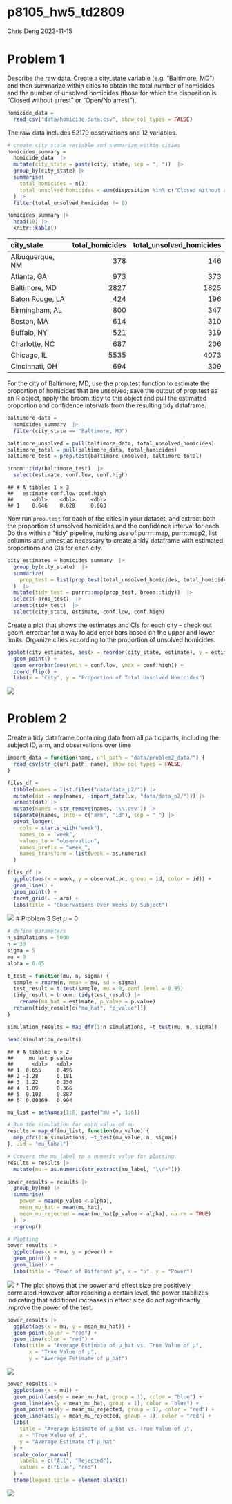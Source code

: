p8105_hw5_td2809
================
Chris Deng
2023-11-15

# Problem 1

Describe the raw data. Create a city_state variable (e.g. “Baltimore,
MD”) and then summarize within cities to obtain the total number of
homicides and the number of unsolved homicides (those for which the
disposition is “Closed without arrest” or “Open/No arrest”).

``` r
homicide_data =
  read_csv("data/homicide-data.csv", show_col_types = FALSE)
```

The raw data includes 52179 observations and 12 variables.

``` r
# create city_state variable and summarize within cities
homicides_summary = 
  homicide_data  |> 
  mutate(city_state = paste(city, state, sep = ", "))  |> 
  group_by(city_state) |> 
  summarise(
    total_homicides = n(),
    total_unsolved_homicides = sum(disposition %in% c("Closed without arrest", "Open/No arrest"))
  ) |> 
  filter(total_unsolved_homicides != 0)

homicides_summary |> 
  head(10) |> 
  knitr::kable()
```

| city_state      | total_homicides | total_unsolved_homicides |
|:----------------|----------------:|-------------------------:|
| Albuquerque, NM |             378 |                      146 |
| Atlanta, GA     |             973 |                      373 |
| Baltimore, MD   |            2827 |                     1825 |
| Baton Rouge, LA |             424 |                      196 |
| Birmingham, AL  |             800 |                      347 |
| Boston, MA      |             614 |                      310 |
| Buffalo, NY     |             521 |                      319 |
| Charlotte, NC   |             687 |                      206 |
| Chicago, IL     |            5535 |                     4073 |
| Cincinnati, OH  |             694 |                      309 |

For the city of Baltimore, MD, use the prop.test function to estimate
the proportion of homicides that are unsolved; save the output of
prop.test as an R object, apply the broom::tidy to this object and pull
the estimated proportion and confidence intervals from the resulting
tidy dataframe.

``` r
baltimore_data =
  homicides_summary  |> 
  filter(city_state == "Baltimore, MD") 

baltimore_unsolved = pull(baltimore_data, total_unsolved_homicides)
baltimore_total = pull(baltimore_data, total_homicides)
baltimore_test = prop.test(baltimore_unsolved, baltimore_total)

broom::tidy(baltimore_test)  |> 
  select(estimate, conf.low, conf.high)
```

    ## # A tibble: 1 × 3
    ##   estimate conf.low conf.high
    ##      <dbl>    <dbl>     <dbl>
    ## 1    0.646    0.628     0.663

Now run `prop.test` for each of the cities in your dataset, and extract
both the proportion of unsolved homicides and the confidence interval
for each. Do this within a “tidy” pipeline, making use of purrr::map,
purrr::map2, list columns and unnest as necessary to create a tidy
dataframe with estimated proportions and CIs for each city.

``` r
city_estimates = homicides_summary  |> 
  group_by(city_state)  |> 
  summarize(
    prop_test = list(prop.test(total_unsolved_homicides, total_homicides))
  )  |>  
  mutate(tidy_test = purrr::map(prop_test, broom::tidy))  |> 
  select(-prop_test)  |> 
  unnest(tidy_test)  |> 
  select(city_state, estimate, conf.low, conf.high) 
```

Create a plot that shows the estimates and CIs for each city – check out
geom_errorbar for a way to add error bars based on the upper and lower
limits. Organize cities according to the proportion of unsolved
homicides.

``` r
ggplot(city_estimates, aes(x = reorder(city_state, estimate), y = estimate)) +
  geom_point() +
  geom_errorbar(aes(ymin = conf.low, ymax = conf.high)) +
  coord_flip() +
  labs(x = "City", y = "Proportion of Total Unsolved Homicides")
```

![](p8105_hw5_td2809_files/figure-gfm/unnamed-chunk-5-1.png)<!-- -->

# Problem 2

Create a tidy dataframe containing data from all participants, including
the subject ID, arm, and observations over time

``` r
import_data = function(name, url_path = "data/problem2_data/") {
  read_csv(str_c(url_path, name), show_col_types = FALSE) 
}

files_df = 
  tibble(names = list.files("data/data_p2/")) |> 
  mutate(dat = map(names, ~import_data(.x, "data/data_p2/"))) |>
  unnest(dat) |> 
  mutate(names = str_remove(names, "\\.csv")) |> 
  separate(names, into = c("arm", "id"), sep = "_") |> 
  pivot_longer(
    cols = starts_with("week"),
    names_to = "week",
    values_to = "observation",
    names_prefix = "week_",
    names_transform = list(week = as.numeric)
  )

files_df |> 
  ggplot(aes(x = week, y = observation, group = id, color = id)) +
  geom_line() +
  geom_point() +
  facet_grid(. ~ arm) +
  labs(title = "Observations Over Weeks by Subject")
```

![](p8105_hw5_td2809_files/figure-gfm/unnamed-chunk-6-1.png)<!-- --> \#
Problem 3 Set $\mu$ = 0

``` r
# define parameters
n_simulations = 5000
n = 30
sigma = 5
mu = 0
alpha = 0.05

t_test = function(mu, n, sigma) {
  sample = rnorm(n, mean = mu, sd = sigma)
  test_result = t.test(sample, mu = 0, conf.level = 0.95)
  tidy_result = broom::tidy(test_result) |>
    rename(mu_hat = estimate, p_value = p.value)
  return(tidy_result[c("mu_hat", "p_value")])
}

simulation_results = map_dfr(1:n_simulations, ~t_test(mu, n, sigma))

head(simulation_results)
```

    ## # A tibble: 6 × 2
    ##     mu_hat p_value
    ##      <dbl>   <dbl>
    ## 1  0.655     0.496
    ## 2 -1.28      0.181
    ## 3  1.22      0.236
    ## 4  1.09      0.366
    ## 5  0.102     0.887
    ## 6  0.00869   0.994

``` r
mu_list = setNames(1:6, paste("mu =", 1:6))

# Run the simulation for each value of mu
results = map_df(mu_list, function(mu_value) {
  map_dfr(1:n_simulations, ~t_test(mu_value, n, sigma))
}, .id = "mu_label")

# Convert the mu_label to a numeric value for plotting
results = results |>
  mutate(mu = as.numeric(str_extract(mu_label, "\\d+")))
```

``` r
power_results = results |>
  group_by(mu) |>
  summarise(
    power = mean(p_value < alpha),
    mean_mu_hat = mean(mu_hat),
    mean_mu_rejected = mean(mu_hat[p_value < alpha], na.rm = TRUE)
  ) |>
  ungroup()

# Plotting
power_results |>
  ggplot(aes(x = mu, y = power)) +
  geom_point() +
  geom_line() +
  labs(title = "Power of Different µ", x = "µ", y = "Power")
```

![](p8105_hw5_td2809_files/figure-gfm/unnamed-chunk-9-1.png)<!-- --> \*
The plot shows that the power and effect size are positively
correlated.However, after reaching a certain level, the power
stabilizes, indicating that additional increases in effect size do not
significantly improve the power of the test.

``` r
power_results |>
  ggplot(aes(x = mu, y = mean_mu_hat)) +
  geom_point(color = "red") +
  geom_line(color = "red") +
  labs(title = "Average Estimate of µ_hat vs. True Value of µ", 
       x = "True Value of µ", 
       y = "Average Estimate of µ_hat")
```

![](p8105_hw5_td2809_files/figure-gfm/unnamed-chunk-10-1.png)<!-- -->

``` r
power_results |>
  ggplot(aes(x = mu)) +
  geom_point(aes(y = mean_mu_hat, group = 1), color = "blue") +
  geom_line(aes(y = mean_mu_hat, group = 1), color = "blue") +
  geom_point(aes(y = mean_mu_rejected, group = 1), color = "red") +
  geom_line(aes(y = mean_mu_rejected, group = 1), color = "red") +
  labs(
    title = "Average Estimate of µ_hat vs. True Value of µ", 
    x = "True Value of µ", 
    y = "Average Estimate of µ_hat"
  ) +
  scale_color_manual(
    labels = c("All", "Rejected"), 
    values = c("blue", "red")
  ) +
  theme(legend.title = element_blank())
```

![](p8105_hw5_td2809_files/figure-gfm/unnamed-chunk-11-1.png)<!-- -->
